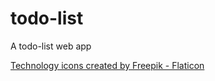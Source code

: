 # todo-list

A todo-list web app

<a href="https://www.flaticon.com/free-icons/technology" title="technology icons">Technology icons created by Freepik - Flaticon</a>
